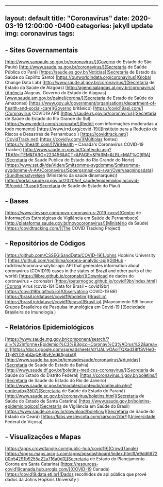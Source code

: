 
---
layout: default
title:  "Coronavírus"
date:   2020-03-19 12:00:00 -0400
categories: jekyll update
img: coronavirus
tags: 
---

    
## - Sites Governamentais
    
[http://www.saopaulo.sp.gov.br/coronavirus/](Governo do Estado de São Paulo)
[http://www.saude.pa.gov.br/coronavirus/](Secretaria de Saúde Pública do Pará)
[https://saude.es.gov.br/Noticias](Secretaria de Estado da Saúde do Espírito Santo)
[https://ourworldindata.org/coronavirus](Global Change Data Lab)
[http://www.saude.al.gov.br/coronavirus/](Secretaria de Estado da Saúde de Alagoas)
[http://agenciaalagoas.al.gov.br/coronavirus](Agência Alagoas, Governo do Estado de Alagoas)
[www.saude.am.gov.br/painel/corona/](Secretaria de Estado de Saúde do Amazonas)
[https://www.gov.uk/government/organisations/department-of-health-and-social-care](Governo britânico)
[https://covid19api.com/](Coronavirus COVID19 API)
[https://saude.rs.gov.br/coronavirus](Secretaria de Saúde do Estado do Rio Grande do Sul)
[https://www.reddit.com/r/coronabr/](Reddit com informações moderadas a todo momento)
[https://www.irrd.org/covid-19/](Instituto para a Redução de Riscos e Desastres de Pernambuco )
[https://covidtrack.net/](CovidTrack.net)
[https://covidly.com/](Múltiplas fontes)
[https://virihealth.com/](ViriHealth – Canada's Coronavirus COVID-19 Tracker)
[http://www.saude.rn.gov.br/Conteudo.asp?TRAN=ITEM&TARG=223456&ACT=&PAGE=&PARM=&LBL=MAT%C9RIA](Secretaria de Saúde Publica do Estado do Rio Grande do Norte)
[https://www.sst.dk/da/Viden/Smitsomme-sygdomme/Smitsomme-sygdomme-A-AA/Coronavirus/Spoergsmaal-og-svar/Overvaagningsdata](Sundhedsstyrelsen (Ministério da saúde dinamarquês))
[http://portal.saude.pi.gov.br/2020/inf_saude/epidemiologia/covid-19/covid-19.asp](Secretaria de Saúde do Estado do Piauí)

    
## - Bases
    
[https://www.cievspe.com/novo-coronavirus-2019-ncov](Centro de Informações Estratégicas de Vigilância em Saúde de Pernambuco)
[http://plataforma.saude.gov.br/novocoronavirus/](Ministério da Saúde)
[https://covidtracking.com/](The COVID Tracking Project)

    
## - Repositórios de Códigos
    
[https://github.com/CSSEGISandData/COVID-19](Johns Hopkins University )
[https://github.com/rodrilima/corona-analytic-api](GitHub - rodrilima/corona-analytic-api: API that generates information about coronavirus (COVID19) cases in the states of Brazil and other parts of the world)
[https://liibre.github.io/coronabr/](Download de dados do coronavírus • coronabr)
[https://paternogbc.github.io/covid19br/index.html](Corona Virus (covid-19) Data for Brasil • covid19br)
[https://covid19br.github.io](Observatório COVID-19 BR)
[https://brasil.io/dataset/covid19/boletim](Brasil.io)
[https://brasil.io/dataset/covid19/caso](Brasil.io)
[Mapeamento SBI Imuno: Grupos Brasileiros de Pesquisa Imunológica em Covid-19  ](Sociedade Brasileira de Imunologia )

    
## - Relatórios Epidemiológicos
    
[https://www.saude.mg.gov.br/component/search/?all=%22Informe+Epidemiol%C3%B3gico+Coronav%C3%ADrus%22&area=all](https://docs.google.com/spreadsheets/d/1JALlvOAolTQXad38ffSVHe0-TfjgBYDSpbQqQBIjRyE/edit#gid=0)
[http://www.saude.ba.gov.br/temasdesaude/coronavirus/#duvidas](Secretaria de Saúde do Estado da Bahia)
[http://www.saude.df.gov.br/boletins-medicos-coronavirus/](Secretaria de Saúde do Estado do Distrito Federal)
[https://coronavirus.rj.gov.br/boletins/](Secretaria de Saúde do Estado do Rio de Janeiro)
[http://www.saude.pr.gov.br/modules/conteudo/conteudo.php?conteudo=3507](Secretaria de Saúde do Estado do Paraná)
[http://www.saude.sc.gov.br/coronavirus/boletins.html](Secretaria de Saúde do Estado de Santa Catarina)
[https://www.saude.gov.br/boletins-epidemiologicos](Secretaria de Vigilância em Saúde do Brasil)
[https://www.saude.ce.gov.br/download/boletins/](Secretaria de Saúde do Estado do Ceará)
[https://labs.wesleycota.com/sarscov2/br/](Universidade Federal de Viçosa)

    
## - Visualizações e Mapas
    
[https://apps.crowdtangle.com/public-hub/covid19](CrowdTangle)
[https://spgsc.maps.arcgis.com/apps/opsdashboard/index.html#/e9dd667200b54291b9255a22a716a0d0](Secretaria de Estado do Planejamento - Corona em Santa Catarina)
[https://resources-covid19canada.hub.arcgis.com/](COVID-19 Canada)
[https://covid19.data.eti.br](Dados recolhidos de api pública que provê dados da Johns Hopkins University )

